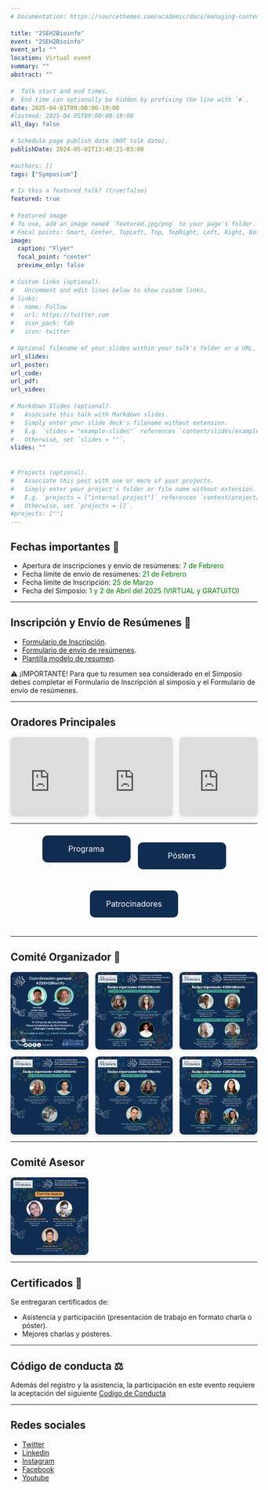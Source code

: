 ```yaml
---
# Documentation: https://sourcethemes.com/academic/docs/managing-content/

title: "2SEH2Bioinfo"
event: "2SEH2Bioinfo"
event_url: ""
location: Virtual event
summary: ""
abstract: ""

#  Talk start and end times.
#  End time can optionally be hidden by prefixing the line with `#`.
date: 2025-04-01T09:00:00-19:00
#lastmod: 2025-04-05T09:00:00-19:00
all_day: false

# Schedule page publish date (NOT talk date).
publishDate: 2024-05-02T13:48:21-03:00

#authors: []
tags: ["Symposium"]

# Is this a featured talk? (true/false)
featured: true

# Featured image
# To use, add an image named `featured.jpg/png` to your page's folder. 
# Focal points: Smart, Center, TopLeft, Top, TopRight, Left, Right, BottomLeft, Bottom, BottomRight.
image:
  caption: "Flyer"
  focal_point: "center"
  preview_only: false

# Custom links (optional).
#   Uncomment and edit lines below to show custom links.
# links:
# - name: Follow
#   url: https://twitter.com
#   icon_pack: fab
#   icon: twitter

# Optional filename of your slides within your talk's folder or a URL.
url_slides: 
url_poster: 
url_code:
url_pdf:
url_video:

# Markdown Slides (optional).
#   Associate this talk with Markdown slides.
#   Simply enter your slide deck's filename without extension.
#   E.g. `slides = "example-slides"` references `content/slides/example-slides.md`.
#   Otherwise, set `slides = ""`.
slides: ""


# Projects (optional).
#   Associate this post with one or more of your projects.
#   Simply enter your project's folder or file name without extension.
#   E.g. `projects = ["internal-project"]` references `content/project/deep-learning/index.md`.
#   Otherwise, set `projects = []`.
#projects: [""]
---
```


## **Fechas importantes** :pushpin:
- Apertura de inscripciones y envío de resúmenes:<span style="color:green"> 7 de Febrero</span>
- Fecha límite de envío de resúmenes:<span style="color:green"> 21 de Febrero </span>
- Fecha límite de Inscripción: <span style="color:green"> 25 de Marzo </span> 
- Fecha del Simposio:<span style="color:green"> 1 y 2 de Abril del 2025 (VIRTUAL y GRATUITO)</span>

---
## **Inscripción y Envío de Resúmenes** :memo:
- [Formulario de Inscripción](https://docs.google.com/forms/d/e/1FAIpQLSfxj3s2RnHRY_foCZGWsD9ECFYzb780cLEoobOhH1aWHnkajQ/viewform).
- [Formulario de envío de resúmenes](https://docs.google.com/forms/d/e/1FAIpQLSehtgqnGahs05LxeO1rGyKBgWQcdIt6HV-YzTiLFknBvNPt-w/viewform).
- [Plantilla modelo de resumen](https://docs.google.com/document/d/1UVdQ6OeUF5XUWMZBjNFAy88W4ven3XlDqBTF8OhY524/edit?usp=sharing).

⚠️ ¡IMPORTANTE! Para que tu resumen sea considerado en el Simposio debes completar el Formulario de Inscripción al simposio y el Formulario de envío de resúmenes.

---

## **Oradores Principales**
<div style="display: flex; justify-content: space-between; gap: 1em;">
  <div style="position: relative; width: 32%; padding-top: 32%; box-shadow: 0 2px 8px rgba(63,69,81,0.16); overflow: hidden; border-radius: 8px;">
    <iframe loading="lazy" style="position: absolute; width: 100%; height: 100%; top: 0; left: 0; border: none;" 
      src="https://www.canva.com/design/DAGeHMjFCow/E3iK5PsMvsZr84uhYQEcGQ/view?embed" allowfullscreen></iframe>
  </div>

  <div style="position: relative; width: 32%; padding-top: 32%; box-shadow: 0 2px 8px rgba(63,69,81,0.16); overflow: hidden; border-radius: 8px;">
    <iframe loading="lazy" style="position: absolute; width: 100%; height: 100%; top: 0; left: 0; border: none;" 
      src="https://www.canva.com/design/DAGeHEolJug/4ZCI-di522TGTRWj1kcAug/view?embed" 
      allowfullscreen></iframe>
  </div>

  <div style="position: relative; width: 32%; padding-top: 32%; box-shadow: 0 2px 8px rgba(63,69,81,0.16); overflow: hidden; border-radius: 8px;">
    <iframe loading="lazy" style="position: absolute; width: 100%; height: 100%; top: 0; left: 0; border: none;" 
      src="https://www.canva.com/design/DAGeHBok3SQ/YqwstmjV0IrZYKCp0Pe32Q/view?embed" allowfullscreen></iframe>
  </div>
</div>

---

<div style="display: flex; justify-content: center; gap: 15px; flex-wrap: wrap; padding: 10px;">
   <a href="https://seh2bioinfo.netlify.app/2025_programa" 
      style="width: 180px; height: 55px; background-color: #102d51; color: white; 
             text-decoration: none; border-radius: 10px; display: flex; 
             align-items: center; justify-content: center; 
             white-space: nowrap; font-size: 16px;">
      Programa
   </a>

   <a href="https://seh2bioinfo.netlify.app/2025_posters" 
      style="width: 180px; height: 55px; background-color: #102d51; color: white; 
             text-decoration: none; border-radius: 10px; display: flex; 
             align-items: center; justify-content: center; 
             white-space: nowrap; font-size: 16px;">
      Pósters
   </a>

   <a href="https://seh2bioinfo.netlify.app/2025_patrocinadores" 
      style="width: 180px; height: 55px; background-color: #102d51; color: white; 
             text-decoration: none; border-radius: 10px; display: flex; 
             align-items: center; justify-content: center; 
             white-space: nowrap; font-size: 16px;">
      Patrocinadores
   </a>
</div>

---

## **Comité Organizador** :handshake:

<div style="display: grid; grid-template-columns: repeat(3, 1fr); gap: 1em;">

  <!-- Imagen 1 -->
  <div style="position: relative; width: 100%; padding-top: 100%; box-shadow: 0 2px 8px rgba(63,69,81,0.16); overflow: hidden; border-radius: 8px; background-color: transparent;">
    <a href="./c1.png" target="_blank">
      <img src="./c1.png" 
           alt="Imagen de Carlos"
           style="position: absolute; width: 100%; height: 100%; top: 0; left: 0; border-radius: 8px; object-fit: cover;">
    </a>
  </div>

  <!-- Imagen 2 -->
  <div style="position: relative; width: 100%; padding-top: 100%; box-shadow: 0 2px 8px rgba(63,69,81,0.16); overflow: hidden; border-radius: 8px; background-color: transparent;">
    <a href="./c2.png" target="_blank">
      <img src="./c2.png" 
           alt="Imagen de Carlos"
           style="position: absolute; width: 100%; height: 100%; top: 0; left: 0; border-radius: 8px; object-fit: cover;">
    </a>
  </div>

  <!-- Imagen 3 -->
  <div style="position: relative; width: 100%; padding-top: 100%; box-shadow: 0 2px 8px rgba(63,69,81,0.16); overflow: hidden; border-radius: 8px; background-color: transparent;">
    <a href="./c3.png" target="_blank">
      <img src="./c3.png" 
           alt="Imagen de Carlos"
           style="position: absolute; width: 100%; height: 100%; top: 0; left: 0; border-radius: 8px; object-fit: cover;">
    </a>
  </div>

  <!-- Imagen 4 -->
  <div style="position: relative; width: 100%; padding-top: 100%; box-shadow: 0 2px 8px rgba(63,69,81,0.16); overflow: hidden; border-radius: 8px; background-color: transparent;">
    <a href="./c4.png" target="_blank">
      <img src="./c4.png" 
           alt="Imagen de Carlos"
           style="position: absolute; width: 100%; height: 100%; top: 0; left: 0; border-radius: 8px; object-fit: cover;">
    </a>
  </div>

  <!-- Imagen 5 -->
  <div style="position: relative; width: 100%; padding-top: 100%; box-shadow: 0 2px 8px rgba(63,69,81,0.16); overflow: hidden; border-radius: 8px; background-color: transparent;">
    <a href="./c5.png" target="_blank">
      <img src="./c5.png" 
           alt="Imagen de Carlos"
           style="position: absolute; width: 100%; height: 100%; top: 0; left: 0; border-radius: 8px; object-fit: cover;">
    </a>
  </div>

  <!-- Imagen 6 -->
  <div style="position: relative; width: 100%; padding-top: 100%; box-shadow: 0 2px 8px rgba(63,69,81,0.16); overflow: hidden; border-radius: 8px; background-color: transparent;">
    <a href="./c6.png" target="_blank">
      <img src="./c6.png" 
           alt="Imagen de Carlos"
           style="position: absolute; width: 100%; height: 100%; top: 0; left: 0; border-radius: 8px; object-fit: cover;">
    </a>
  </div>

</div>


---

## **Comité Asesor** 
<div style="display: grid; grid-template-columns: repeat(3, 1fr); gap: 1em;">
  <div style="position: relative; width: 100%; padding-top: 100%; box-shadow: 0 2px 8px rgba(63,69,81,0.16); overflow: hidden; border-radius: 8px; background-color: transparent;">
    <a href="./c7.png" target="_blank">
      <img src="./c7.png" 
           alt="Imagen de Carlos"
           style="position: absolute; width: 100%; height: 100%; top: 0; left: 0; border-radius: 8px; object-fit: cover;">
    </a>
  </div>
</div>


---

## **Certificados** 📄
Se entregaran certificados de: 
- Asistencia y participación (presentación de trabajo en formato charla o póster).
- Mejores charlas y pósteres.

---
## **Código de conducta** ⚖️
Además del registro y la asistencia, la participación en este evento requiere la aceptación del siguiente [Codigo de Conducta](https://seh2bioinfo.netlify.app/cc/)

---
## Redes sociales
- [Twitter](https://x.com/seh2_bioinfo)
- [Linkedin](https://www.linkedin.com/in/seh2-bioinfo/)
- [Instagram](https://www.instagram.com/seh2_bioinfo/)
- [Facebook](https://www.facebook.com/SEH2Bioinfo)
- [Youtube](https://www.youtube.com/channel/UCsoiBoToYJD8aqyXUnaKhrQ/featured)